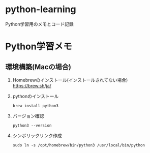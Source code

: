# python-learning
Python学習用のメモとコード記録

# Python学習メモ

## 環境構築(Macの場合)

1. Homebrewのインストール(インストールされてない場合)
https://brew.sh/ja/

2. pythonのインストール
    ```
    brew install python3
    ```

3. バージョン確認
    ```
    python3 --version
    ```
4. シンボリックリンク作成
    ```
    sudo ln -s /opt/homebrew/bin/python3 /usr/local/bin/python
    ```

